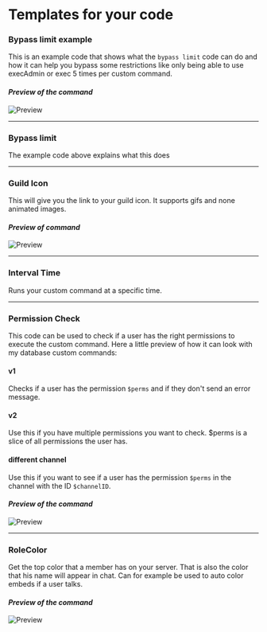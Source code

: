 # Templates for your code

### Bypass limit example

This is an example code that shows what the `bypass limit` code can do and how it can help you bypass some restrictions like only being able to use execAdmin or exec 5 times per custom command.

#### *Preview of the command*  

![Preview](https://i.imgur.com/M38k5xz.gif)

---

### Bypass limit  

The example code above explains what this does  

---

### Guild Icon  

This will give you the link to your guild icon. It supports gifs and none animated images.  

#### *Preview of command*  

![Preview](https://i.imgur.com/snIs2iN.png)

---

### Interval Time  

Runs your custom command at a specific time.  

---

### Permission Check  

This code can be used to check if a user has the right permissions to execute the custom command. Here a little preview of how it can look with my database custom commands:

#### v1  

Checks if a user has the permission `$perms` and if they don't send an error message.  

#### v2  

Use this if you have multiple permissions you want to check. $perms is a slice of all permissions the user has.  

#### different channel  

Use this if you want to see if a user has the permission `$perms` in the channel with the ID `$channelID`.

#### *Preview of the command*  

![Preview](https://i.imgur.com/AvV2RKP.png)

---

### RoleColor  

Get the top color that a member has on your server. That is also the color that his name will appear in chat. Can for example be used to auto color embeds if a user talks.

#### *Preview of the command*  

![Preview](https://i.imgur.com/J3sUebi.png)
